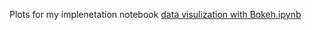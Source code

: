 Plots for my implenetation notebook [data visulization with Bokeh.ipynb](https://colab.research.google.com/drive/15gZWJlt4YeC5lnai03ROLHd7YnZ4-ZVE?usp=sharing)
